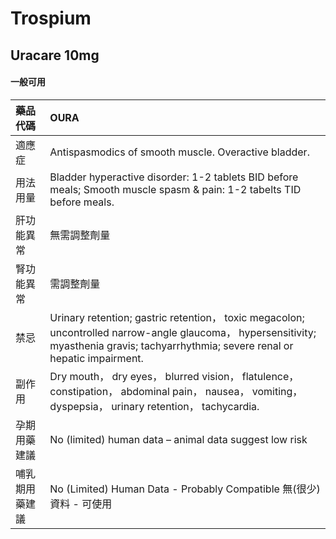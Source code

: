 # Trospium

## Uracare 10mg

#### 一般可用

| 藥品代碼       | OURA                                                                                                                                                                                   |
|:---------------|:---------------------------------------------------------------------------------------------------------------------------------------------------------------------------------------|
| 適應症         | Antispasmodics of smooth muscle. Overactive bladder.                                                                                                                                   |
| 用法用量       | Bladder hyperactive disorder: 1-2 tablets BID before meals; Smooth muscle spasm & pain: 1-2 tabelts TID before meals.                                                                  |
| 肝功能異常     | 無需調整劑量                                                                                                                                                                           |
| 腎功能異常     | 需調整劑量                                                                                                                                                                             |
| 禁忌           | Urinary retention; gastric retention， toxic megacolon; uncontrolled narrow-angle glaucoma， hypersensitivity; myasthenia gravis; tachyarrhythmia; severe renal or hepatic impairment. |
| 副作用         | Dry mouth， dry eyes， blurred vision， flatulence， constipation， abdominal pain， nausea， vomiting， dyspepsia， urinary retention， tachycardia.                                  |
| 孕期用藥建議   | No (limited) human data – animal data suggest low risk                                                                                                                                 |
| 哺乳期用藥建議 | No (Limited) Human Data - Probably Compatible 無(很少)資料 - 可使用                                                                                                                    |


